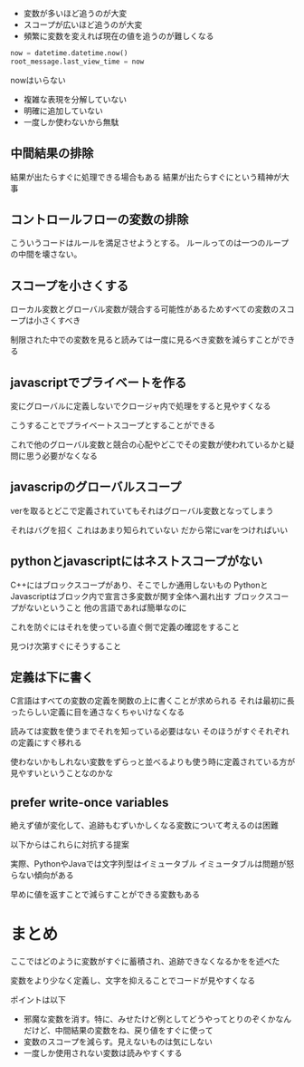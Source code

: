 - 変数が多いほど追うのが大変
- スコープが広いほど追うのが大変
- 頻繁に変数を変えれば現在の値を追うのが難しくなる

```python
now = datetime.datetime.now()
root_message.last_view_time = now
```
nowはいらない
- 複雑な表現を分解していない
- 明確に追加していない
- 一度しか使わないから無駄

## 中間結果の排除

結果が出たらすぐに処理できる場合もある
結果が出たらすぐにという精神が大事
## コントロールフローの変数の排除
こういうコードはルールを満足させようとする。
ルールってのは一つのループの中間を壊さない。

## スコープを小さくする
ローカル変数とグローバル変数が競合する可能性があるためすべての変数のスコープは小さくすべき

制限された中での変数を見ると読みては一度に見るべき変数を減らすことができる

## javascriptでプライベートを作る
変にグローバルに定義しないでクロージャ内で処理をすると見やすくなる

こうすることでプライベートスコープとすることができる

これで他のグローバル変数と競合の心配やどこでその変数が使われているかと疑問に思う必要がなくなる

## javascripのグローバルスコープ
verを取るとどこで定義されていてもそれはグローバル変数となってしまう

それはバグを招く
これはあまり知られていない
だから常にvarをつければいい

## pythonとjavascriptにはネストスコープがない

C++にはブロックスコープがあり、そこでしか通用しないもの
PythonとJavascriptはブロック内で宣言さ多変数が関す全体へ漏れ出す
ブロックスコープがないということ
他の言語であれば簡単なのに

これを防ぐにはそれを使っている直ぐ側で定義の確認をすること

見つけ次第すぐにそうすること

## 定義は下に書く
C言語はすべての変数の定義を関数の上に書くことが求められる
それは最初に長ったらしい定義に目を通さなくちゃいけなくなる

読みては変数を使うまでそれを知っている必要はない
そのほうがすぐそれぞれの定義にすぐ移れる

使わないかもしれない変数をずらっと並べるよりも使う時に定義されている方が見やすいということなのかな

## prefer write-once variables
絶えず値が変化して、追跡もむずいかしくなる変数について考えるのは困難

以下からはこれらに対抗する提案

実際、PythonやJavaでは文字列型はイミュータブル
イミュータブルは問題が怒らない傾向がある

早めに値を返すことで減らすことができる変数もある

# まとめ
ここではどのように変数がすぐに蓄積され、追跡できなくなるかをを述べた

変数をより少なく定義し、文字を抑えることでコードが見やすくなる

ポイントは以下

- 邪魔な変数を消す。特に、みせたけど例としてどうやってとりのぞくかなんだけど、中間結果の変数をね、戻り値をすぐに使って
- 変数のスコープを減らす。見えないものは気にしない
- 一度しか使用されない変数は読みやすくする